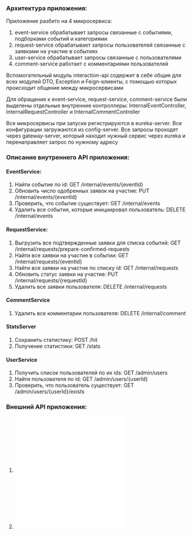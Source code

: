 ### Архитектура приложения:

Приложение разбито на 4 микросервиса:
1. event-service обрабатывает запросы связанные с событиями, подборками событий и категориями
2. request-service обрабатывает запросы пользователей связанные с заявками на участие в событиях
3. user-service обрабатывает запросы связанные с пользователями
4. comment-service работает с комментариями пользователей

Вспомогательный модуль interaction-api содержит в себе общие для всех модулей DTO, Exception и Feign-клиенты, с помощью
которых происходит общение между микросервисами

Для обращения к event-service, request-service, comment-service были выделены отдельные внутренние контроллеры: 
InternalEventController, InternalRequestController и InternalCommentController

Все микросервисы при запуске регистрируются в eureka-server. Все конфигурации загружаются из config-server. Все запросы
проходят через gateway-server, который находит нужный сервис через eureka и перенаправляет запрос по нужному адресу

### Описание внутреннего API приложения:
#### EventService:
1. Найти событие по id: GET /internal/events/{eventId}
2. Обновить число одобренных заявок на участие: PUT /internal/events/{eventId}
3. Проверить, что событие существует: GET /internal/events
4. Удалить все события, которые инициировал пользователь: DELETE /internal/events

#### RequestService:
1. Выгрузить все подтвержденные заявки для списка событий: GET  /internal/requests/prepare-confirmed-requests
2. Найти все заявки на участие в событии: GET /internal/requests/{eventId}
3. Найти все заявки на участие по списку id: GET /internal/requests
4. Обновить статус заявки на участие: PUT /internal/requests/{requestId}
5. Удалить все заявки пользователя: DELETE /internal/requests

#### CommentService
1. Удалить все комментарии пользователя: DELETE /internal/comment

#### StatsServer
1. Сохранить статистику: POST /hit
2. Получение статистики: GET /stats

#### UserService
1. Получить список пользователей по их ids: GET /admin/users
2. Найти пользователя по id: GET /admin/users/{userId}
3. Проверить, что пользователь существует: GET /admin/users/{userId}/exists

### Внешний API приложения: 
1. ![ewm-main-service-spec.json](ewm-main-service-spec.json)
2. ![ewm-stats-service-spec.json](ewm-stats-service-spec.json)